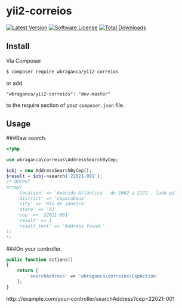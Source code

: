 # yii2-correios

[![Latest Version](https://img.shields.io/github/release/wbraganca/yii2-correios.svg?style=flat-square)](https://github.com/wbraganca/yii2-correios/releases)
[![Software License](http://img.shields.io/badge/license-BSD3-brightgreen.svg?style=flat-square)](LICENSE.md)
[![Total Downloads](https://img.shields.io/packagist/dt/wbraganca/yii2-correios.svg?style=flat-square)](https://packagist.org/packages/wbraganca/yii2-correios)


## Install

Via Composer

```bash
$ composer require wbraganca/yii2-correios
```

or add

```
"wbraganca/yii2-correios": "dev-master"
```

to the require section of your `composer.json` file.


## Usage

###Raw search.

```php
<?php

use wbraganca\correios\AddressSearchByCep;

$obj = new AddressSearchByCep();
$result = $obj->search('22021-001');
/* OUTPUT
array(
    'location' => 'Avenida Atlântica - de 1662 a 2172 - lado pa'
    'district' => 'Copacabana'
    'city' => 'Rio de Janeiro'
    'state' => 'RJ'
    'cep' => '22021-001'
    'result' => 1
    'result_text' => 'Address found.'
);
*/

```

###On your controller.

```php
public function actions()
{
    return [
        'searchAddress' => 'wbraganca\correios\CepAction'
    ];
}
```
http:://example.com/your-controller/searchAddress?cep=22021-001
